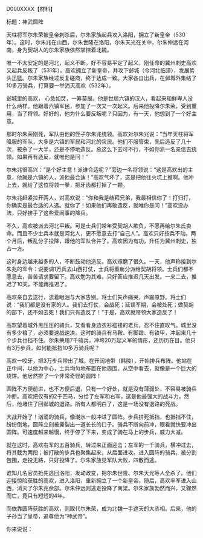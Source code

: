 D000XXXX【材料】

标题：神武圆阵

天柱将军尔朱荣被皇帝刺杀后，尔朱家族起兵攻入洛阳，拥立了新皇帝（530年）。这时，尔朱兆在山西，尔朱世隆在洛阳，尔朱天光在关中，尔朱仲远在河南，身为契胡人的尔朱家族依然掌控着北魏。

唯一不太安定的是河北，起义不断。好不容易平定了起义，刚任命的冀州刺史高欢又起兵反叛了（531年）。高欢拥立了新皇帝，并攻下邺城（今河北临漳），发展势头迅猛。尔朱家族经过反复磋商，终于达成一致。大家各自出兵，在邺城外集结了10多万骑兵，打算要一举消灭高欢（532年）。

邺城里的高欢， 心急如焚，一筹莫展。他是世居六镇的汉人，看起来和鲜卑人没什么两样。他跟着六镇军民，参加了一次又一次起义。后来他投降尔朱荣，受到重用，当了将领。好好的，他为什么要反叛呢？只因为，有一天，他想到了一个好主意。

那时尔朱荣刚死，军队由他的侄子尔朱兆统领。高欢对尔朱兆说：“当年天柱将军降服的军队，大多是六镇的军民和河北的灾民。他们不服管束，先后造反了几十次，被杀了一大半，还是不停地造反。总这么下去可不行，不如你派一名亲信去统领。如果再有造反，就唯他是问！”

尔朱兆很高兴：“是个好主意！派谁合适呢？”旁边一名将领说：“这是高欢出的主意，他就是六镇的人，派他最合适！”高欢气坏了，这是把他往火坑上推啊。他冲上去，就给了这位将领一拳，把牙齿都打掉了一颗。

尔朱兆赶紧拉开两人，对高欢说：“你和我是结拜兄弟，我最相信你了！打归打，你确实是最合适的人选。就你了！如果他们再敢造反，就唯你是问！”高欢没办法，只好接手了这些爱闹事的降兵。

不久，高欢被派去河北平叛。可是士兵们常年受契胡人欺负，不愿再给尔朱氏卖命。而且不少士兵本就是河北人，更不愿意去打“自己人”。高欢只好按兵不动。两个月后，叛乱分子投降，跟他的军队合并了。高欢因为有功，升任为冀州刺史，独占一方。

这时身边越来越多的人，不断鼓动他造反。高欢琢磨了很久。一天，他声称接到尔朱兆的军令：说要调1万兵去山西打仗，士兵将重新分派给契胡将领。士兵们都不愿意去，苦苦请求要留下。高欢勉为其难，只好答应推迟几天出发。一来二去，推迟了10天，不能再推迟了。

高欢亲自去送行，流着眼泪与大家告别。将士们失声痛哭，声震原野。将士们说：“我们都是没有家的人。我们去打仗，会战死；延误军期，会被处死；做契胡的部下，还不如去死！我们只有造反了！”于是，高欢就带领大家造反了！

高欢望着城外黑压压的骑兵，又看看身边衣衫褴褛的老兵，忍不住直叹气。城里没有多少粮了，必须要速战速决。这时的骑兵有马鞍、有脚蹬、有铁甲，冲起来几十个步兵也挡不住。尔朱荣用7千骑兵，冲垮20万起义军的情形，还历历在目。他只有3万步兵，如何能抵挡10多万骑兵呢？

高欢一咬牙，把3万步兵带出了城，在开阔地带（韩陵），开始排兵布阵。他站在正中间，以他为中心，士兵均匀地布置在他周围。从空中看去，就像是一个巨大的烧饼。他居然排了一个非常奇怪的圆阵！

圆阵不方便前进，也不方便后退，只有一个好处，就是没有薄弱处，不容易被骑兵冲断。高欢把仅有的2千匹马，分给了左军和右军，这是他最强大的战斗力。然后，他堵住了回邺城的退路。所有人都明白了，这是一场没有退路的死战。

大战开始了！汹涌的骑兵，像潮水一般冲进了圆阵。步兵拼死抵挡，也抵挡不住，纷纷倒地，圆阵立刻被撕裂出一道长长的口子。骑兵不断向前冲，眼看就快要冲出圆阵。可速度越来越慢，终于停了下来，变成了骑在马上的步兵，威力大减。

就在这时，高欢右军的五百骑兵，转过来正面迎击；左军的一千骑兵，横冲过去，将其截为两段；被打散的步兵也聚集起来，从后面进攻。进入圆阵的骑兵，被分割包围，走投无路，只好投降了。尔朱家族见军队大败，四散而逃。

谁知几名官员抢先逃回洛阳，发动政变，把尔朱世隆、尔朱天光等人全杀了。他们迎接惊险获胜的高欢，进入洛阳，重新拥立了一个新皇帝。随后，高欢率军进入山西，消灭了尔朱兆余部。尔朱仲远则逃走投降了南梁。尔朱家族勃然而兴，又骤然而亡，竟只有短短的4年。

而依靠圆阵获胜的高欢，则取代尔朱荣，成为北魏一手遮天的大丞相。后来，他的子孙当了皇帝，追尊他为“神武帝”。

你来说说：











